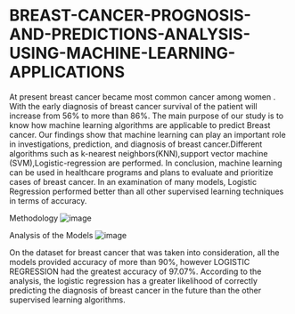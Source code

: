 # BREAST-CANCER-PROGNOSIS-AND-PREDICTIONS-ANALYSIS-USING-MACHINE-LEARNING-APPLICATIONS
At present breast cancer became most common cancer among women . With the early diagnosis of breast cancer survival of the patient will increase from 56% to more than 86%. The main purpose of our study is to know how machine learning algorithms are applicable to predict Breast cancer. Our findings show that machine learning can play  an important role in investigations, prediction, and  diagnosis of breast cancer.Different algorithms such as k-nearest neighbors(KNN),support vector machine (SVM),Logistic-regression are performed. In conclusion, machine learning can be used in healthcare programs and plans to evaluate and prioritize cases of breast cancer. In an examination of many models, Logistic Regression performed better than all other supervised learning techniques in terms of accuracy.

Methodology 
![image](https://user-images.githubusercontent.com/102342077/219711942-318420e7-3224-42ea-ac61-00382178cfae.png)

Analysis of the Models
![image](https://user-images.githubusercontent.com/102342077/219712598-c951f061-8282-40ed-976a-7248787e09ea.png)

On the dataset for breast cancer that was taken into consideration, all the models provided accuracy of more than 90%, however LOGISTIC REGRESSION had the greatest accuracy of 97.07%. According to the analysis, the logistic regression has a greater likelihood of correctly predicting the diagnosis of breast cancer in the future than the other supervised learning algorithms.

